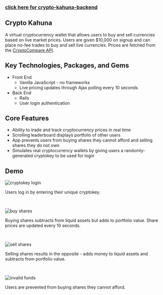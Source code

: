 ### [click here for crypto-kahuna-backend](https://github.com/dylankershaw/crypto-kahuna-api)

## Crypto Kahuna
A virtual cryptocurrency wallet that allows users to buy and sell currencies based on live market prices. Users are given $10,000 on signup and can place no-fee trades to buy and sell live currencies. Prices are fetched from the [CryptoCompare API](https://www.cryptocompare.com/api/).

## Key Technologies, Packages, and Gems
* Front End
  * Vanilla JavaScript - no frameworks
  * Live pricing updates through Ajax polling every 10 seconds
* Back End
  * Rails
  * User login authentication

## Core Features
 * Ability to trade and track cryptocurrency prices in real time
 * Scrolling leaderboard displays portfolio of other users
 * App prevents users from buying shares they cannot afford and selling shares they do not own
 * Simulates real cryptocurrency wallets by giving users a randomly-generated cryptokey to be used for login
 
 ## Demo
 ![cryptokey login](https://media.giphy.com/media/xULW8vPLCdTneAGIIU/giphy.gif)
 
 Users log in by entering their unique cryptokey.
 
 <br />
 
 ![buy shares](https://media.giphy.com/media/3ohc0STpUJtHiX1HQk/giphy.gif)
 
 Buying shares subtracts from liquid assets but adds to portfolio value. Share prices are updated every 10 seconds.
 
  <br />
 
 ![sell shares](https://media.giphy.com/media/xULW8k8ShPq3zjULa8/giphy.gif)
 
 Selling shares results in the opposite - adds money to liquid assets and subtracts from portfolio value. 
 
  <br />
 
 ![invalid funds](https://media.giphy.com/media/3ohc1al79GnOE2oHcc/giphy.gif)
 
 Users are prevented from buying shares they cannot afford.
